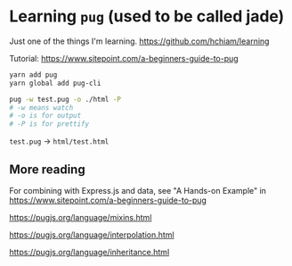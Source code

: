 # Learning `pug` (used to be called jade)

Just one of the things I'm learning. <https://github.com/hchiam/learning>

Tutorial: <https://www.sitepoint.com/a-beginners-guide-to-pug>

```bash
yarn add pug
yarn global add pug-cli
```

```bash
pug -w test.pug -o ./html -P
# -w means watch
# -o is for output
# -P is for prettify
```

`test.pug` -> `html/test.html`

## More reading

For combining with Express.js and data, see "A Hands-on Example" in <https://www.sitepoint.com/a-beginners-guide-to-pug>

<https://pugjs.org/language/mixins.html>

<https://pugjs.org/language/interpolation.html>

<https://pugjs.org/language/inheritance.html>
